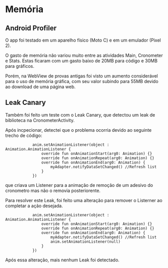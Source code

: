# Memória
## Android Profiler
O app foi testado em um aparelho físico (Moto C) e em um emulador (Pixel 2).

O gasto de memória não variou muito entre as atividades Main, Cronometer e Stats. Estas ficaram com um gasto baixo de 20MB para código e 30MB para gráficos.

Porém, na WebView de provas antigas foi visto um aumento considerável para o uso de memória gráfica, com seu valor subindo para 55MB devido ao download de uma página web.

## Leak Canary
Também foi feito um teste com o Leak Canary, que detectou um leak de biblioteca na CronometerActivity.

Após incpecionar, detectei que o problema ocorria devido ao seguinte trecho de código:

```
            anim.setAnimationListener(object : Animation.AnimationListener {
                override fun onAnimationStart(arg0: Animation) {}
                override fun onAnimationRepeat(arg0: Animation) {}
                override fun onAnimationEnd(arg0: Animation) {
                    myAdapter.notifyDataSetChanged() //Refresh list
                }
            })
```
que criava um Listener para a animação de remoção de um adesivo do cronometro mas não o removia posteriorente.

Para resolver este Leak, foi feito uma alteração para remover o Listerner ao completar a ação desejada.

```
            anim.setAnimationListener(object : Animation.AnimationListener {
                override fun onAnimationStart(arg0: Animation) {}
                override fun onAnimationRepeat(arg0: Animation) {}
                override fun onAnimationEnd(arg0: Animation) {
                    myAdapter.notifyDataSetChanged() //Refresh list
                    anim.setAnimationListener(null)
                }
            })
```
Após essa alteração, mais nenhum Leak foi detectado.